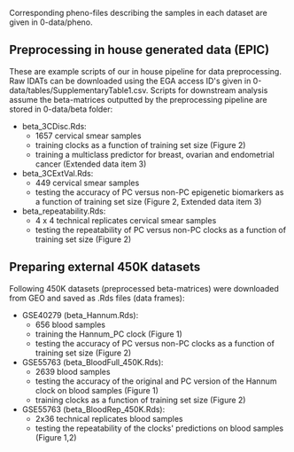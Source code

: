 
Corresponding pheno-files describing the samples in each dataset are given in 0-data/pheno.

## Preprocessing in house generated data (EPIC)
These are example scripts of our in house pipeline for data preprocessing.
Raw IDATs can be downloaded using the EGA access ID's given in 0-data/tables/SupplementaryTable1.csv.
Scripts for downstream analysis assume the beta-matrices outputted by the preprocessing pipeline are stored in 0-data/beta folder:

* beta_3CDisc.Rds:
    - 1657 cervical smear samples
    - training clocks as a function of training set size (Figure 2)
    - training a multiclass predictor for breast, ovarian and endometrial cancer (Extended data item 3)
* beta_3CExtVal.Rds:
    - 449 cervical smear samples
    - testing the accuracy of PC versus non-PC epigenetic biomarkers as a function of training set size (Figure 2, Extended data item 3)
* beta_repeatability.Rds:
    - 4 x 4 technical replicates cervical smear samples
    - testing the repeatability of PC versus non-PC clocks as a function of training set size (Figure 2)

## Preparing external 450K datasets 
Following 450K datasets (preprocessed beta-matrices) were downloaded from GEO and saved as .Rds files (data frames):

* GSE40279 (beta_Hannum.Rds): 
    - 656 blood samples
    - training the Hannum_PC clock (Figure 1) 
    - testing the accuracy of PC versus non-PC clocks as a function of training set size (Figure 2)
* GSE55763 (beta_BloodFull_450K.Rds): 
    - 2639 blood samples
    - testing the accuracy of the original and PC version of the Hannum clock on blood samples (Figure 1)
    - training clocks as a function of training set size (Figure 2)
* GSE55763 (beta_BloodRep_450K.Rds):
    - 2x36 technical replicates blood samples
    - testing the repeatability of the clocks' predictions on blood samples (Figure 1,2)




